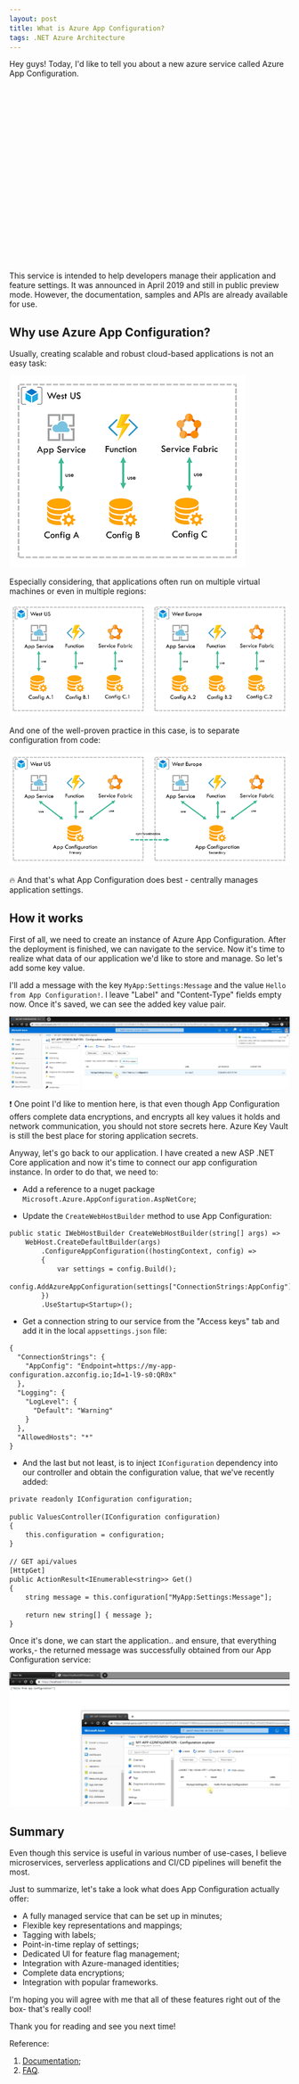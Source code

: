 ```yaml
---
layout: post
title: What is Azure App Configuration?
tags: .NET Azure Architecture
---
```


Hey guys! Today, I'd like to tell you about a new azure service called Azure App Configuration. 

<iframe width="560" height="315" src=""https://www.youtube.com/embed/vxyc_IOZnGA" frameborder="0" allow="autoplay; encrypted-media" allowfullscreen></iframe>

This service is intended to help developers manage their application and feature settings. It was announced in April 2019 and still in public preview mode. However, the documentation, samples and APIs are already available for use.

## Why use Azure App Configuration?

Usually, creating scalable and robust cloud-based applications is not an easy task:

![azure-app-configuration](/images/post/1-assets-why-use-app-configuration.png)

Especially considering, that applications often run on multiple virtual machines or even in multiple regions:

![azure-app-configuration](/images/post/2-assets-why-use-app-configuration.png)

And one of the well-proven practice in this case, is to separate configuration from code: 

![azure-app-configuration](/images/post/3-assets-why-use-app-configuration.png)

🔥 And that's what App Configuration does best - centrally manages application settings.

## How it works

First of all, we need to create an instance of Azure App Configuration. After the deployment is finished, we can navigate to the service. Now it's time to realize what data of our application we'd like to store and manage. So let's add some key value.

I'll add a message with the key `MyApp:Settings:Message` and the value `Hello from App Configuration!`. l leave "Label" and "Content-Type" fields empty now. Once it's saved, we can see the added key value pair.

![azure-app-configuration](/images/post/4-assets-why-use-app-configuration.png)

❗ One point I'd like to mention here, is that even though App Configuration offers complete data encryptions, and encrypts all key values it holds and network communication, you should not store secrets here. Azure Key Vault is still the best place for storing application secrets.

Anyway, let's go back to our application. I have created a new ASP .NET Core application and now it's time to connect our app configuration instance. In order to do that, we need to:

* Add a reference to a nuget package `Microsoft.Azure.AppConfiguration.AspNetCore`;

* Update the `CreateWebHostBuilder` method to use App Configuration:

```
public static IWebHostBuilder CreateWebHostBuilder(string[] args) =>
    WebHost.CreateDefaultBuilder(args)
        .ConfigureAppConfiguration((hostingContext, config) =>
        {
            var settings = config.Build();
            config.AddAzureAppConfiguration(settings["ConnectionStrings:AppConfig"]);
        })
        .UseStartup<Startup>();
```

* Get a connection string to our service from the "Access keys" tab and add it in the local `appsettings.json` file:

```
{
  "ConnectionStrings": {
    "AppConfig": "Endpoint=https://my-app-configuration.azconfig.io;Id=1-l9-s0:QR0x"
  },
  "Logging": {
    "LogLevel": {
      "Default": "Warning"
    }
  },
  "AllowedHosts": "*"
}
```

* And the last but not least, is to inject `IConfiguration` dependency into our controller and obtain the configuration value, that we've recently added:

```
private readonly IConfiguration configuration;

public ValuesController(IConfiguration configuration)
{
    this.configuration = configuration;
}

// GET api/values
[HttpGet]
public ActionResult<IEnumerable<string>> Get()
{
    string message = this.configuration["MyApp:Settings:Message"];

    return new string[] { message };
}
```

Once it's done, we can start the application.. and ensure, that everything works,- the returned message was successfully obtained from our App Configuration service:

![azure-app-configuration](/images/post/5-assets-why-use-app-configuration.png)

## Summary

Even though this service is useful in various number of use-cases, I believe microservices, serverless applications and CI/CD pipelines will benefit the most.

Just to summarize, let's take a look what does App Configuration actually offer:
* A fully managed service that can be set up in minutes;
* Flexible key representations and mappings;
* Tagging with labels;
* Point-in-time replay of settings;
* Dedicated UI for feature flag management;
* Integration with Azure-managed identities;
* Complete data encryptions;
* Integration with popular frameworks.

I'm hoping you will agree with me that all of these features right out of the box- that's really cool!

Thank you for reading and see you next time!

Reference:
1. [Documentation](https://docs.microsoft.com/en-us/azure/azure-app-configuration/);
2. [FAQ](https://docs.microsoft.com/en-us/azure/azure-app-configuration/faq).